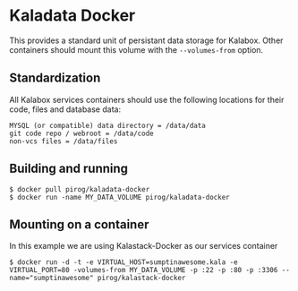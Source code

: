 Kaladata Docker
============

This provides a standard unit of persistant data storage for Kalabox. Other containers should mount this volume with the `--volumes-from` option.

## Standardization

All Kalabox services containers should use the following locations for their code, files and database data:

```
MYSQL (or compatible) data directory = /data/data
git code repo / webroot = /data/code
non-vcs files = /data/files
```

## Building and running

```
$ docker pull pirog/kaladata-docker
$ docker run -name MY_DATA_VOLUME pirog/kaladata-docker
```

## Mounting on a container

In this example we are using Kalastack-Docker as our services container

```
$ docker run -d -t -e VIRTUAL_HOST=sumptinawesome.kala -e VIRTUAL_PORT=80 -volumes-from MY_DATA_VOLUME -p :22 -p :80 -p :3306 --name="sumptinawesome" pirog/kalastack-docker
```
